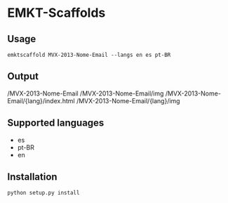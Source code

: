 # EMKT-Scaffolds

## Usage

```emktscaffold MVX-2013-Nome-Email --langs en es pt-BR```

## Output

/MVX-2013-Nome-Email
/MVX-2013-Nome-Email/img
/MVX-2013-Nome-Email/{lang}/index.html
/MVX-2013-Nome-Email/{lang}/img

## Supported languages
- es
- pt-BR
- en

## Installation

```python setup.py install```